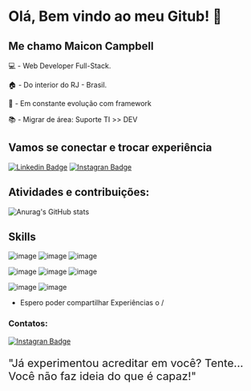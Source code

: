 # Olá, Bem vindo ao meu Gitub! 👋
 
## Me chamo Maicon Campbell

💻 - Web Developer Full-Stack.

🏠 - Do interior do RJ - Brasil.

📖 - Em constante evolução com framework

📚 - Migrar de área: Suporte TI >> DEV

## Vamos se conectar e trocar experiência

[![Linkedin Badge](https://img.shields.io/badge/LinkedIn-0077B5?style=for-the-badge&logo=linkedin&logoColor=white)](https://www.linkedin.com/in/maicon-campbell/)
[![Instagran Badge](https://img.shields.io/badge/Instagram-6F39BC?style=for-the-badge&logo=instagram&logoColor=white)](https://www.instagram.com/campbellmaicon/)

## Atividades e contribuições:
![Anurag's GitHub stats](https://github-readme-stats.vercel.app/api?username=MaiconCampbell&theme=blue-green)

## Skills

![image](https://user-images.githubusercontent.com/34654210/143000917-88c9f14b-f2f8-463e-af03-7e777fc7473b.png)
![image](https://user-images.githubusercontent.com/34654210/143000959-2ee32947-262c-402e-830f-cc2a792fd8ee.png)
![image](https://img.shields.io/badge/JavaScript-F7DF1E?style=for-the-badge&logo=javascript&logoColor=black)

![image](https://img.shields.io/badge/React-20232A?style=for-the-badge&logo=react&logoColor=61DAFB)
![image](https://img.shields.io/badge/React_Native-20232A?style=for-the-badge&logo=react&logoColor=61DAFB)
![image](https://img.shields.io/badge/React_Router-CA4245?style=for-the-badge&logo=react-router&logoColor=white)

![image](https://img.shields.io/badge/Bootstrap-563D7C?style=for-the-badge&logo=bootstrap&logoColor=white)
![image](https://img.shields.io/badge/Redux-593D88?style=for-the-badge&logo=redux&logoColor=white)

- Espero poder compartilhar Experiências o /


### Contatos:

[![Instagran Badge](https://img.shields.io/badge/WhatsApp-25D366?style=for-the-badge&logo=whatsapp&logoColor=white)](https://api.whatsapp.com/send?phone=+552499875-8221&text=Em%20que%20poco%20ajudar?)

<div>
  <p style='font-size: 22px'>
  "Já experimentou acreditar em você? Tente... Você não faz ideia do que é capaz!"
  </p>
<div>
